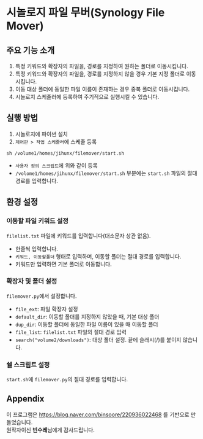 # 시놀로지 파일 무버(Synology File Mover)

## 주요 기능 소개
1. 특정 키워드와 확장자의 파일을, 경로를 지정하여 원하는 폴더로 이동시킵니다.
2. 특정 키워드와 확장자의 파일을, 경로를 지정하지 않을 경우 기본 지정 폴더로 이동시킵니다.
3. 이동 대상 폴더에 동일한 파일 이름이 존재하는 경우 중복 폴더로 이동시킵니다.
4. 시놀로지 스케줄러에 등록하여 주기적으로 실행시킬 수 있습니다.

## 실행 방법
1. 시놀로지에 파이썬 설치
2. `제어판 > 작업 스케줄러`에 스케줄 등록
```
sh /volume1/homes/jihunx/filemover/start.sh
```
  * `사용자 정의 스크립트`에 위와 같이 등록
  * `/volome1/homes/jihunx/filemover/start.sh` 부분에는 `start.sh` 파일의 절대 경로를 입력합니다.
  
## 환경 설정
### 이동할 파일 키워드 설정
`filelist.txt` 파일에 키워드를 입력합니다(대소문자 상관 없음).
* 한줄씩 입력합니다.
* `키워드, 이동할폴더` 형태로 입력하며, 이동할 폴더는 절대 경로를 입력합니다.
* 키워드만 입력하면 기본 폴더로 이동합니다.

### 확장자 및 폴더 설정
`filemover.py`에서 설정합니다.
* `file_ext`: 파일 확장자 설정
* `default_dir`: 이동할 폴더를 지정하지 않았을 때, 기본 대상 폴더
* `dup_dir`: 이동할 폴더에 동일한 파일 이름이 있을 때 이동할 폴더
* `file_list`: `filelist.txt` 파일의 절대 경로 입력
* `search("volume2/downloads")`: 대상 폴더 설정. 끝에 슬래시(/)를 붙이지 않습니다.

### 쉘 스크립트 설정
`start.sh`에 `filemover.py`의 절대 경로를 입력합니다.

## Appendix
이 프로그램은 https://blog.naver.com/binsoore/220936022468 를 기반으로 만들었습니다.  
원작자이신 **빈수레**님에게 감사드립니다.
